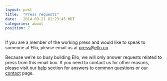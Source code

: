 ```yaml
---
layout: post
title:  "Press requests"
date:   2014-09-21 01:23:45 MDT
categories: about
position: 7
---
```


If you are a member of the working press and would like to speak to someone at Ello, please email us at press@ello.co.

Because we’re so busy building Ello, we will only answer requests related to press from this email box. If you need to contact us for other reasons, please visit our [help](https://ello.co/wtf/) section for answers to common questions or our [contact](https://ello.co/wtf/help/contact-ello/) page.
